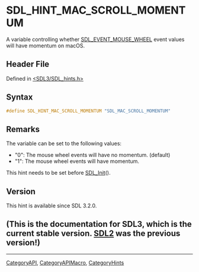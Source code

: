 # SDL_HINT_MAC_SCROLL_MOMENTUM

A variable controlling whether [SDL_EVENT_MOUSE_WHEEL](SDL_EVENT_MOUSE_WHEEL) event values will have momentum on macOS.

## Header File

Defined in [<SDL3/SDL_hints.h>](https://github.com/libsdl-org/SDL/blob/main/include/SDL3/SDL_hints.h)

## Syntax

```c
#define SDL_HINT_MAC_SCROLL_MOMENTUM "SDL_MAC_SCROLL_MOMENTUM"
```

## Remarks

The variable can be set to the following values:

- "0": The mouse wheel events will have no momentum. (default)
- "1": The mouse wheel events will have momentum.

This hint needs to be set before [SDL_Init](SDL_Init)().

## Version

This hint is available since SDL 3.2.0.

## (This is the documentation for SDL3, which is the current stable version. [SDL2](https://wiki.libsdl.org/SDL2/) was the previous version!)



----
[CategoryAPI](CategoryAPI), [CategoryAPIMacro](CategoryAPIMacro), [CategoryHints](CategoryHints)

